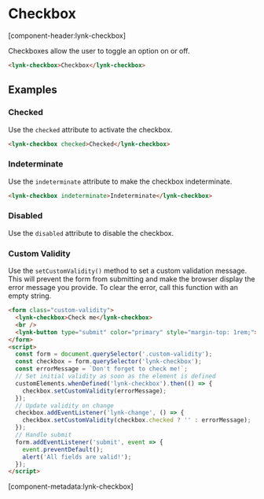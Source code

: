 # Checkbox

[component-header:lynk-checkbox]

Checkboxes allow the user to toggle an option on or off.

```html preview
<lynk-checkbox>Checkbox</lynk-checkbox>
```

## Examples

### Checked

Use the `checked` attribute to activate the checkbox.

```html preview
<lynk-checkbox checked>Checked</lynk-checkbox>
```

### Indeterminate

Use the `indeterminate` attribute to make the checkbox indeterminate.

```html preview
<lynk-checkbox indeterminate>Indeterminate</lynk-checkbox>
```

### Disabled

Use the `disabled` attribute to disable the checkbox.

### Custom Validity

Use the `setCustomValidity()` method to set a custom validation message. This will prevent the form from submitting and make the browser display the error message you provide. To clear the error, call this function with an empty string.

```html preview
<form class="custom-validity">
  <lynk-checkbox>Check me</lynk-checkbox>
  <br />
  <lynk-button type="submit" color="primary" style="margin-top: 1rem;">Submit</lynk-button>
</form>
<script>
  const form = document.querySelector('.custom-validity');
  const checkbox = form.querySelector('lynk-checkbox');
  const errorMessage = `Don't forget to check me!`;
  // Set initial validity as soon as the element is defined
  customElements.whenDefined('lynk-checkbox').then(() => {
    checkbox.setCustomValidity(errorMessage);
  });
  // Update validity on change
  checkbox.addEventListener('lynk-change', () => {
    checkbox.setCustomValidity(checkbox.checked ? '' : errorMessage);
  });
  // Handle submit
  form.addEventListener('submit', event => {
    event.preventDefault();
    alert('All fields are valid!');
  });
</script>
```

[component-metadata:lynk-checkbox]
